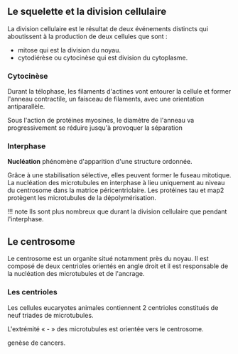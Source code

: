 ## Le squelette et la division cellulaire

La division cellulaire est le résultat de deux événements distincts qui aboutissent à la production de deux cellules que sont :

* mitose qui est la division du noyau.
* cytodiérèse ou cytocinèse qui est division du cytoplasme.
### Cytocinèse

Durant la télophase, les filaments d'actines vont entourer la cellule et former l'anneau contractile, un faisceau de filaments, avec une orientation antiparallèle.

Sous l'action de protéines myosines, le diamètre de l'anneau va progressivement se réduire jusqu'à provoquer la séparation

### Interphase

__Nucléation__ phénomène d'apparition d'une structure ordonnée.

Grâce à une stabilisation sélective, elles peuvent former le fuseau mitotique. La nucléation des microtubules en interphase à lieu uniquement au niveau du centrosome dans la matrice péricentriolaire. Les protéines tau et map2 protègent les microtubules de la dépolymérisation.

!!! note
    Ils sont plus nombreux que durant la division cellulaire que pendant l'interphase.

## Le centrosome

Le centrosome est un organite situé notamment près du noyau. Il est composé de deux centrioles orientés en angle droit et il est responsable de la nucléation des microtubules et de l'ancrage.

### Les centrioles

Les cellules eucaryotes animales contiennent 2 centrioles constitués de neuf triades de microtubules.

L'extrémité « - » des microtubules est orientée vers le centrosome.

genèse de cancers.
